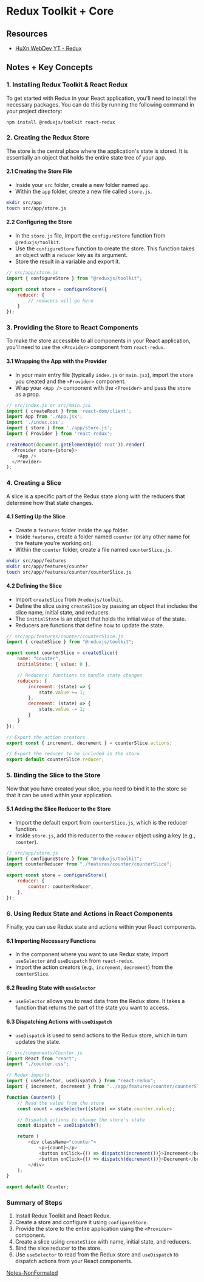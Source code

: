 # Redux Toolkit + Core

## Resources 
- [HuXn WebDev YT - Redux](https://www.youtube.com/watch?v=CI8VeG0GI-M)

## Notes + Key Concepts

### 1. Installing Redux Toolkit & React Redux
To get started with Redux in your React application, you'll need to install the necessary packages. You can do this by running the following command in your project directory:

```bash
npm install @reduxjs/toolkit react-redux
```

### 2. Creating the Redux Store
The store is the central place where the application's state is stored. It is essentially an object that holds the entire state tree of your app.

#### 2.1 Creating the Store File
- Inside your `src` folder, create a new folder named `app`.
- Within the `app` folder, create a new file called `store.js`.

```bash
mkdir src/app
touch src/app/store.js
```

#### 2.2 Configuring the Store
- In the `store.js` file, import the `configureStore` function from `@reduxjs/toolkit`.
- Use the `configureStore` function to create the store. This function takes an object with a `reducer` key as its argument.
- Store the result in a variable and export it.

```js
// src/app/store.js
import { configureStore } from "@reduxjs/toolkit";

export const store = configureStore({
    reducer: {
        // reducers will go here
    }
});
```

### 3. Providing the Store to React Components
To make the store accessible to all components in your React application, you'll need to use the `<Provider>` component from `react-redux`.

#### 3.1 Wrapping the App with the Provider
- In your main entry file (typically `index.js` or `main.jsx`), import the `store` you created and the `<Provider>` component.
- Wrap your `<App />` component with the `<Provider>` and pass the `store` as a prop.

```js
// src/index.js or src/main.jsx
import { createRoot } from 'react-dom/client';
import App from './App.jsx';
import './index.css';
import { store } from './app/store.js';
import { Provider } from 'react-redux';

createRoot(document.getElementById('root')).render(
  <Provider store={store}>
    <App />
  </Provider>
);
```

### 4. Creating a Slice
A slice is a specific part of the Redux state along with the reducers that determine how that state changes.

#### 4.1 Setting Up the Slice
- Create a `features` folder inside the `app` folder.
- Inside `features`, create a folder named `counter` (or any other name for the feature you're working on).
- Within the `counter` folder, create a file named `counterSlice.js`.

```bash
mkdir src/app/features
mkdir src/app/features/counter
touch src/app/features/counter/counterSlice.js
```

#### 4.2 Defining the Slice
- Import `createSlice` from `@reduxjs/toolkit`.
- Define the slice using `createSlice` by passing an object that includes the slice name, initial state, and reducers.
- The `initialState` is an object that holds the initial value of the state.
- Reducers are functions that define how to update the state.

```js
// src/app/features/counter/counterSlice.js
import { createSlice } from "@reduxjs/toolkit";

export const counterSlice = createSlice({
    name: "counter",
    initialState: { value: 0 },

    // Reducers: functions to handle state changes
    reducers: {
        increment: (state) => {
            state.value += 1;
        },
        decrement: (state) => {
            state.value -= 1;
        }
    }
});

// Export the action creators
export const { increment, decrement } = counterSlice.actions;

// Export the reducer to be included in the store
export default counterSlice.reducer;
```

### 5. Binding the Slice to the Store
Now that you have created your slice, you need to bind it to the store so that it can be used within your application.

#### 5.1 Adding the Slice Reducer to the Store
- Import the default export from `counterSlice.js`, which is the reducer function.
- Inside `store.js`, add this reducer to the `reducer` object using a key (e.g., `counter`).

```js
// src/app/store.js
import { configureStore } from "@reduxjs/toolkit";
import counterReducer from "./features/counter/counterSlice";

export const store = configureStore({
    reducer: {
        counter: counterReducer,
    },
});
```

### 6. Using Redux State and Actions in React Components
Finally, you can use Redux state and actions within your React components.

#### 6.1 Importing Necessary Functions
- In the component where you want to use Redux state, import `useSelector` and `useDispatch` from `react-redux`.
- Import the action creators (e.g., `increment`, `decrement`) from the `counterSlice`.

#### 6.2 Reading State with `useSelector`
- `useSelector` allows you to read data from the Redux store. It takes a function that returns the part of the state you want to access.

#### 6.3 Dispatching Actions with `useDispatch`
- `useDispatch` is used to send actions to the Redux store, which in turn updates the state.

```js
// src/components/Counter.js
import React from "react";
import "./counter.css";

// Redux imports
import { useSelector, useDispatch } from "react-redux";
import { increment, decrement } from "../app/features/counter/counterSlice";

function Counter() {
    // Read the value from the store
    const count = useSelector((state) => state.counter.value);

    // Dispatch actions to change the store's state
    const dispatch = useDispatch();

    return (
        <div className="counter">
            <p>{count}</p>
            <button onClick={() => dispatch(increment())}>Increment</button>
            <button onClick={() => dispatch(decrement())}>Decrement</button>
        </div>
    );
}

export default Counter;
```

### Summary of Steps
1. Install Redux Toolkit and React Redux.
2. Create a store and configure it using `configureStore`.
3. Provide the store to the entire application using the `<Provider>` component.
4. Create a slice using `createSlice` with name, initial state, and reducers.
5. Bind the slice reducer to the store.
6. Use `useSelector` to read from the Redux store and `useDispatch` to dispatch actions from your React components.

[Notes-NonFormated](./public/NOTES.md)